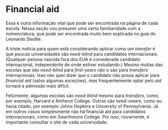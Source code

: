 # Financial aid

Essa é outra informação vital que pode ser encontrada na página de cada escola. Nessa seção vou presumir uma certa familiaridade com a nomenclatura, que pode ser encontrada muito bem explicada no guia do Leonardo Stedile.

A triste notícia para quem está considerando aplicar como um *transfer* é que poucas universidades são *need-blind* para candidatos internacionais. (Qualquer pessoa nascida fora dos EUA é considerada candidato internacional, independente de onde estiver estudando.) Mesmo muitas das escolas que são *need-blind* para *first-years* não o são para *transfers* internacionais. Isso não quer dizer que o candidato não possa aplicar para *financial aid* (salvo algumas exceções), mas frequentemente optar pelo *aid* tornará a admissão mais difícil. 

Felizmente, algumas escolas são *need-blind* mesmo para *transfers*, como, por exemplo, Harvard e Amherst College. Outras são *need-aware*, como eu havia citado, por exemplo Johns Hopkins e University of Pennsylvania. Já em outros casos simplesmente não há financial aid para candidatos internacionais, como em Swarthmore College. Por isso, novamente, é importante consultar o site de cada universidade.
